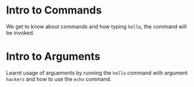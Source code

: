 # Intro to Commands
We get to know about commands and how typing  ```hello```, the command will be invoked.

# Intro to Arguments
Learnt usage of arguements by running the ```hello``` command with argument ```hackers``` and how to use the ```echo``` command.
